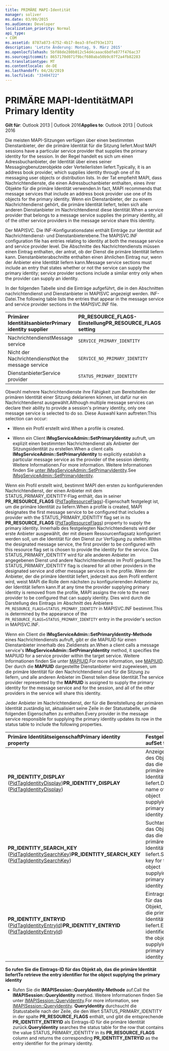 ```yaml
---
title: PRIMÄRE MAPI-Identität
manager: soliver
ms.date: 03/09/2015
ms.audience: Developer
localization_priority: Normal
api_type:
- COM
ms.assetid: 8787a873-6752-4b17-8ea3-8fed793e1371
description: 'Letzte Änderung: Montag, 9. März 2015'
ms.openlocfilehash: 5bf88de280b012c54d4caaac6bdfe877f476ac37
ms.sourcegitcommit: 8657170d071f9bcf680aba50b9c07f2a4fb82283
ms.translationtype: MT
ms.contentlocale: de-DE
ms.lasthandoff: 04/28/2019
ms.locfileid: "33404722"
---
```

# <a name="mapi-primary-identity"></a><span data-ttu-id="d849e-103">PRIMÄRE MAPI-Identität</span><span class="sxs-lookup"><span data-stu-id="d849e-103">MAPI Primary Identity</span></span>

  
  
<span data-ttu-id="d849e-104">**Gilt für**: Outlook 2013 | Outlook 2016</span><span class="sxs-lookup"><span data-stu-id="d849e-104">**Applies to**: Outlook 2013 | Outlook 2016</span></span> 
  
<span data-ttu-id="d849e-105">Die meisten MAPI-Sitzungen verfügen über einen bestimmten Dienstanbieter, der die primäre Identität für die Sitzung liefert.</span><span class="sxs-lookup"><span data-stu-id="d849e-105">Most MAPI sessions have a particular service provider that supplies the primary identity for the session.</span></span> <span data-ttu-id="d849e-106">In der Regel handelt es sich um einen Adressbuchanbieter, der Identität über eines seiner Messagingbenutzerobjekte oder Verteilerlisten liefert.</span><span class="sxs-lookup"><span data-stu-id="d849e-106">Typically, it is an address book provider, which supplies identity through one of its messaging user objects or distribution lists.</span></span> <span data-ttu-id="d849e-107">In der Tat empfiehlt MAPI, dass Nachrichtendienste, die einen Adressbuchanbieter enthalten, eines ihrer Objekte für die primäre Identität verwenden.</span><span class="sxs-lookup"><span data-stu-id="d849e-107">In fact, MAPI recommends that message services that include an address book provider use one of its objects for the primary identity.</span></span> <span data-ttu-id="d849e-108">Wenn ein Dienstanbieter, der zu einem Nachrichtendienst gehört, die primäre Identität liefert, teilen sich alle anderen Dienstanbieter im Nachrichtendienst diese Identität.</span><span class="sxs-lookup"><span data-stu-id="d849e-108">When a service provider that belongs to a message service supplies the primary identity, all of the other service providers in the message service share this identity.</span></span>
  
<span data-ttu-id="d849e-109">Der MAPISVC. Die INF-Konfigurationsdatei enthält Einträge zur Identität auf Nachrichtendienst- und Dienstanbieterebene.</span><span class="sxs-lookup"><span data-stu-id="d849e-109">The MAPISVC.INF configuration file has entries relating to identity at both the message service and service provider level.</span></span> <span data-ttu-id="d849e-110">Die Abschnitte des Nachrichtendiensts müssen einen Eintrag enthalten, der antrat, ob der Dienst die primäre Identität liefern kann. Dienstanbieterabschnitte enthalten einen ähnlichen Eintrag nur, wenn der Anbieter eine Identität liefern kann.</span><span class="sxs-lookup"><span data-stu-id="d849e-110">Message service sections must include an entry that states whether or not the service can supply the primary identity; service provider sections include a similar entry only when the provider can supply an identity.</span></span>
  
<span data-ttu-id="d849e-111">In der folgenden Tabelle sind die Einträge aufgeführt, die in den Abschnitten nachrichtendienst und Dienstanbieter in MAPISVC angezeigt werden. INF-Datei.</span><span class="sxs-lookup"><span data-stu-id="d849e-111">The following table lists the entries that appear in the message service and service provider sections in the MAPISVC.INF file.</span></span>
  
|<span data-ttu-id="d849e-112">**Primärer Identitätsanbieter**</span><span class="sxs-lookup"><span data-stu-id="d849e-112">**Primary identity supplier**</span></span>|<span data-ttu-id="d849e-113">**PR_RESOURCE_FLAGS-Einstellung**</span><span class="sxs-lookup"><span data-stu-id="d849e-113">**PR_RESOURCE_FLAGS setting**</span></span>|
|:-----|:-----|
|<span data-ttu-id="d849e-114">Nachrichtendienst</span><span class="sxs-lookup"><span data-stu-id="d849e-114">Message service</span></span>  <br/> | `SERVICE_PRIMARY_IDENTITY` <br/> |
|<span data-ttu-id="d849e-115">Nicht der Nachrichtendienst</span><span class="sxs-lookup"><span data-stu-id="d849e-115">Not the message service</span></span>  <br/> | `SERVICE_NO_PRIMARY_IDENTITY` <br/> |
|<span data-ttu-id="d849e-116">Dienstanbieter</span><span class="sxs-lookup"><span data-stu-id="d849e-116">Service provider</span></span>  <br/> | `STATUS_PRIMARY_IDENTITY` <br/> |
   
<span data-ttu-id="d849e-117">Obwohl mehrere Nachrichtendienste ihre Fähigkeit zum Bereitstellen der primären Identität einer Sitzung deklarieren können, ist dafür nur ein Nachrichtendienst ausgewählt.</span><span class="sxs-lookup"><span data-stu-id="d849e-117">Although multiple message services can declare their ability to provide a session's primary identity, only one message service is selected to do so.</span></span> <span data-ttu-id="d849e-118">Diese Auswahl kann auftreten:</span><span class="sxs-lookup"><span data-stu-id="d849e-118">This selection can occur:</span></span>
  
- <span data-ttu-id="d849e-119">Wenn ein Profil erstellt wird.</span><span class="sxs-lookup"><span data-stu-id="d849e-119">When a profile is created.</span></span>
    
- <span data-ttu-id="d849e-120">Wenn ein Client **IMsgServiceAdmin::SetPrimaryIdentity** aufruft, um explizit einen bestimmten Nachrichtendienst als Anbieter der Sitzungsidentität zu erstellen.</span><span class="sxs-lookup"><span data-stu-id="d849e-120">When a client calls **IMsgServiceAdmin::SetPrimaryIdentity** to explicitly establish a particular message service as the provider of the session identity.</span></span> <span data-ttu-id="d849e-121">Weitere Informationen.</span><span class="sxs-lookup"><span data-stu-id="d849e-121">For more information.</span></span> <span data-ttu-id="d849e-122">Weitere Informationen finden Sie [unter IMsgServiceAdmin::SetPrimaryIdentity](imsgserviceadmin-setprimaryidentity.md).</span><span class="sxs-lookup"><span data-stu-id="d849e-122">See [IMsgServiceAdmin::SetPrimaryIdentity](imsgserviceadmin-setprimaryidentity.md).</span></span>
    
<span data-ttu-id="d849e-123">Wenn ein Profil erstellt wird, bestimmt MAPI den ersten zu konfigurierenden Nachrichtendienst, der einen Anbieter mit dem STATUS_PRIMARY_IDENTITY-Flag enthält, das in seiner **PR_RESOURCE_FLAGS** ([PidTagResourceFlags](pidtagresourceflags-canonical-property.md))-Eigenschaft festgelegt ist, um die primäre Identität zu liefern.</span><span class="sxs-lookup"><span data-stu-id="d849e-123">When a profile is created, MAPI designates the first message service to be configured that includes a provider with the STATUS_PRIMARY_IDENTITY flag set in its **PR_RESOURCE_FLAGS** ([PidTagResourceFlags](pidtagresourceflags-canonical-property.md)) property to supply the primary identity.</span></span> <span data-ttu-id="d849e-124">Innerhalb des festgelegten Nachrichtendiensts wird der erste Anbieter ausgewählt, der mit diesem Ressourcenflagsatz konfiguriert werden soll, um die Identität für den Dienst zur Verfügung zu stellen.</span><span class="sxs-lookup"><span data-stu-id="d849e-124">Within the designated message service, the first provider to be configured with this resource flag set is chosen to provide the identity for the service.</span></span> <span data-ttu-id="d849e-125">Das STATUS_PRIMARY_IDENTITY wird für alle anderen Anbieter im angegebenen Dienst und andere Nachrichtendienste im Profil geräumt.</span><span class="sxs-lookup"><span data-stu-id="d849e-125">The STATUS_PRIMARY_IDENTITY flag is cleared for all other providers in the designated service and other message services in the profile.</span></span> <span data-ttu-id="d849e-126">Wenn der Anbieter, der die primäre Identität liefert, jederzeit aus dem Profil entfernt wird, weist MAPI die Rolle dem nächsten zu konfigurierenden Anbieter zu, der Identität liefern kann.</span><span class="sxs-lookup"><span data-stu-id="d849e-126">If at any time the provider supplying primary identity is removed from the profile, MAPI assigns the role to the next provider to be configured that can supply identity.</span></span> <span data-ttu-id="d849e-127">Dies wird durch die Darstellung des Eintrags im Abschnitt des Anbieters  `PR_RESOURCE_FLAGS=STATUS_PRIMARY_IDENTITY` in MAPISVC.INF bestimmt.</span><span class="sxs-lookup"><span data-stu-id="d849e-127">This is determined by the appearance of the  `PR_RESOURCE_FLAGS=STATUS_PRIMARY_IDENTITY` entry in the provider's section in MAPISVC.INF.</span></span> 
  
<span data-ttu-id="d849e-128">Wenn ein Client die **IMsgServiceAdmin::SetPrimaryIdentity-Methode** eines Nachrichtendiensts aufruft, gibt er die MAPIUID für einen Dienstanbieter innerhalb des Zieldiensts an.</span><span class="sxs-lookup"><span data-stu-id="d849e-128">When a client calls a message service's **IMsgServiceAdmin::SetPrimaryIdentity** method, it specifies the MAPIUID for a service provider within the target service.</span></span> <span data-ttu-id="d849e-129">Weitere Informationen finden Sie unter [MAPIUID](mapiuid.md).</span><span class="sxs-lookup"><span data-stu-id="d849e-129">For more information, see [MAPIUID](mapiuid.md).</span></span> <span data-ttu-id="d849e-130">Der durch die **MAPIUID** dargestellte Dienstanbieter wird zugewiesen, um die primäre Identität für den Nachrichtendienst und für die Sitzung zu liefern, und alle anderen Anbieter im Dienst teilen diese Identität.</span><span class="sxs-lookup"><span data-stu-id="d849e-130">The service provider represented by the **MAPIUID** is assigned to supply the primary identity for the message service and for the session, and all of the other providers in the service will share this identity.</span></span> 
  
<span data-ttu-id="d849e-131">Jeder Anbieter im Nachrichtendienst, der für die Bereitstellung der primären Identität zuständig ist, aktualisiert seine Zeile in der Statustabelle, um die folgenden Eigenschaften zu enthalten.</span><span class="sxs-lookup"><span data-stu-id="d849e-131">Every provider in the message service responsible for supplying the primary identity updates its row in the status table to include the following properties.</span></span>
  
|<span data-ttu-id="d849e-132">**Primäre Identitätseigenschaft**</span><span class="sxs-lookup"><span data-stu-id="d849e-132">**Primary identity property**</span></span>|<span data-ttu-id="d849e-133">**Festgelegt auf**</span><span class="sxs-lookup"><span data-stu-id="d849e-133">**Set to**</span></span>|
|:-----|:-----|
|<span data-ttu-id="d849e-134">**PR_IDENTITY_DISPLAY** ([PidTagIdentityDisplay](pidtagidentitydisplay-canonical-property.md))</span><span class="sxs-lookup"><span data-stu-id="d849e-134">**PR_IDENTITY_DISPLAY** ([PidTagIdentityDisplay](pidtagidentitydisplay-canonical-property.md))</span></span>  <br/> |<span data-ttu-id="d849e-135">Anzeigename des Objekts, das die primäre Identität liefert.</span><span class="sxs-lookup"><span data-stu-id="d849e-135">Display name of the object supplying the primary identity.</span></span>  <br/> |
|<span data-ttu-id="d849e-136">**PR_IDENTITY_SEARCH_KEY** ([PidTagIdentitySearchKey](pidtagidentitysearchkey-canonical-property.md))</span><span class="sxs-lookup"><span data-stu-id="d849e-136">**PR_IDENTITY_SEARCH_KEY** ([PidTagIdentitySearchKey](pidtagidentitysearchkey-canonical-property.md))</span></span>  <br/> |<span data-ttu-id="d849e-137">Suchtaste für das Objekt, das die primäre Identität liefert.</span><span class="sxs-lookup"><span data-stu-id="d849e-137">Search key for the object supplying the primary identity.</span></span>  <br/> |
|<span data-ttu-id="d849e-138">**PR_IDENTITY_ENTRYID** ([PidTagIdentityEntryId](pidtagidentityentryid-canonical-property.md))</span><span class="sxs-lookup"><span data-stu-id="d849e-138">**PR_IDENTITY_ENTRYID** ([PidTagIdentityEntryId](pidtagidentityentryid-canonical-property.md))</span></span>  <br/> |<span data-ttu-id="d849e-139">Eintrags-ID für das Objekt, das die primäre Identität liefert.</span><span class="sxs-lookup"><span data-stu-id="d849e-139">Entry identifier for the object supplying the primary identity.</span></span>  <br/> |
   
 <span data-ttu-id="d849e-140">**So rufen Sie die Eintrags-ID für das Objekt ab, das die primäre Identität liefert**</span><span class="sxs-lookup"><span data-stu-id="d849e-140">**To retrieve the entry identifier for the object supplying the primary identity**</span></span>
  
- <span data-ttu-id="d849e-141">Rufen Sie die **IMAPISession::QueryIdentity-Methode** auf.</span><span class="sxs-lookup"><span data-stu-id="d849e-141">Call the **IMAPISession::QueryIdentity** method.</span></span> <span data-ttu-id="d849e-142">Weitere Informationen finden Sie unter [IMAPISession::QueryIdentity](imapisession-queryidentity.md).</span><span class="sxs-lookup"><span data-stu-id="d849e-142">For more information, see [IMAPISession::QueryIdentity](imapisession-queryidentity.md).</span></span> <span data-ttu-id="d849e-143">**QueryIdentity** durchsucht die Statustabelle nach der Zeile, die den Wert STATUS_PRIMARY_IDENTITY in der spalte **PR_RESOURCE_FLAGS** enthält, und gibt die entsprechende **PR_IDENTITY_ENTRYID** als Eintrags-ID für die primäre Identität zurück.</span><span class="sxs-lookup"><span data-stu-id="d849e-143">**QueryIdentity** searches the status table for the row that contains the value STATUS_PRIMARY_IDENTITY in its **PR_RESOURCE_FLAGS** column and returns the corresponding **PR_IDENTITY_ENTRYID** as the entry identifier for the primary identity.</span></span> 
    

